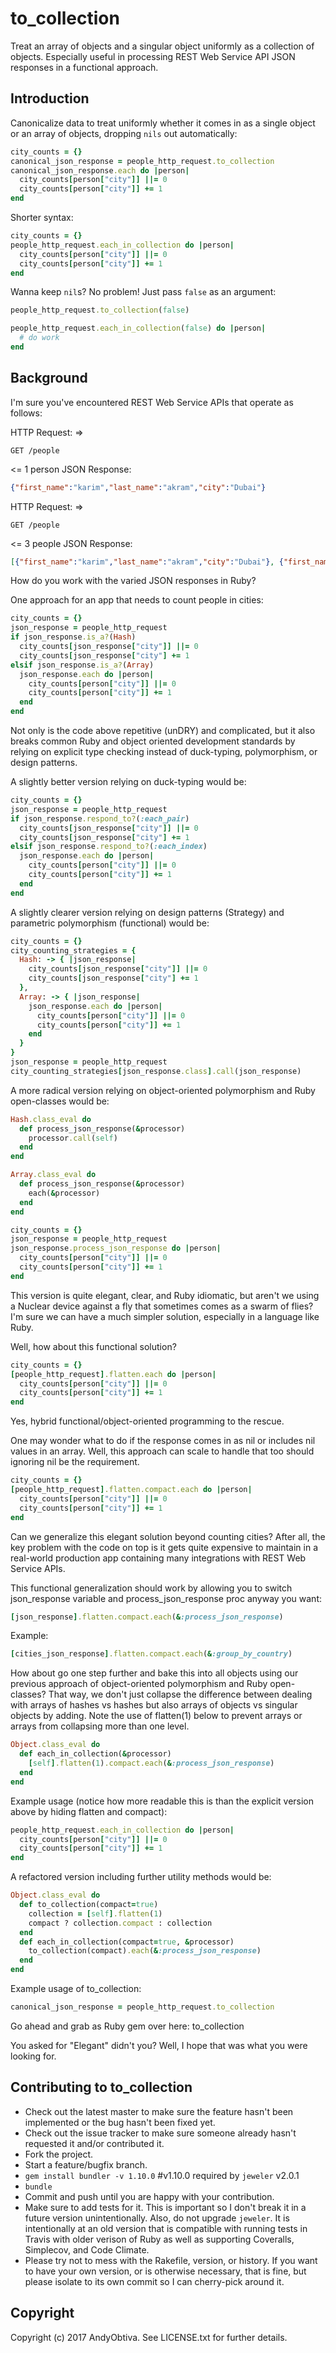 # to_collection

Treat an array of objects and a singular object uniformly as a collection of objects.
Especially useful in processing REST Web Service API JSON responses in a functional approach.

## Introduction

Canonicalize data to treat uniformly whether it comes in as a single object or an array of objects, dropping `nils` out automatically:

```ruby
city_counts = {}
canonical_json_response = people_http_request.to_collection
canonical_json_response.each do |person|
  city_counts[person["city"]] ||= 0
  city_counts[person["city"]] += 1
end
```

Shorter syntax:

```ruby
city_counts = {}
people_http_request.each_in_collection do |person|
  city_counts[person["city"]] ||= 0
  city_counts[person["city"]] += 1
end
```

Wanna keep `nil`s? No problem! Just pass `false` as an argument:

```ruby
people_http_request.to_collection(false)

people_http_request.each_in_collection(false) do |person|
  # do work
end
```

## Background

I'm sure you've encountered REST Web Service APIs that operate as follows:

HTTP Request: =>
```
GET /people
```

<= 1 person
JSON Response:
```JSON
{"first_name":"karim","last_name":"akram","city":"Dubai"}
```

HTTP Request: =>
```
GET /people
```

<= 3 people
JSON Response:

```JSON
[{"first_name":"karim","last_name":"akram","city":"Dubai"}, {"first_name":"muhsen","last_name":"asaad","city":"Amman"}, {"first_name":"assaf","last_name":"munir","city":"Qatar"}]
```

How do you work with the varied JSON responses in Ruby?

One approach for an app that needs to count people in cities:

```ruby
city_counts = {}
json_response = people_http_request
if json_response.is_a?(Hash)
  city_counts[json_response["city"]] ||= 0
  city_counts[json_response["city"] += 1
elsif json_response.is_a?(Array)
  json_response.each do |person|
    city_counts[person["city"]] ||= 0
    city_counts[person["city"]] += 1
  end
end
```

Not only is the code above repetitive (unDRY) and complicated, but it also breaks common Ruby and object oriented development standards by relying on explicit type checking instead of duck-typing, polymorphism, or design patterns.

A slightly better version relying on duck-typing would be:

```ruby
city_counts = {}
json_response = people_http_request
if json_response.respond_to?(:each_pair)
  city_counts[json_response["city"]] ||= 0
  city_counts[json_response["city"] += 1
elsif json_response.respond_to?(:each_index)
  json_response.each do |person|
    city_counts[person["city"]] ||= 0
    city_counts[person["city"]] += 1
  end
end
```

A slightly clearer version relying on design patterns (Strategy) and parametric polymorphism (functional) would be:

```ruby
city_counts = {}
city_counting_strategies = {
  Hash: -> { |json_response|
    city_counts[json_response["city"]] ||= 0
    city_counts[json_response["city"] += 1
  },
  Array: -> { |json_response|
    json_response.each do |person|
      city_counts[person["city"]] ||= 0
      city_counts[person["city"]] += 1
    end
  }
}
json_response = people_http_request
city_counting_strategies[json_response.class].call(json_response)
```

A more radical version relying on object-oriented polymorphism and Ruby open-classes would be:

```ruby
Hash.class_eval do
  def process_json_response(&processor)
    processor.call(self)
  end
end

Array.class_eval do
  def process_json_response(&processor)
    each(&processor)
  end
end

city_counts = {}
json_response = people_http_request
json_response.process_json_response do |person|
  city_counts[person["city"]] ||= 0
  city_counts[person["city"]] += 1
end
```

This version is quite elegant, clear, and Ruby idiomatic, but aren't we using a Nuclear device against a fly that sometimes comes as a swarm of flies? I'm sure we can have a much simpler solution, especially in a language like Ruby.

Well, how about this functional solution?

```ruby
city_counts = {}
[people_http_request].flatten.each do |person|
  city_counts[person["city"]] ||= 0
  city_counts[person["city"]] += 1
end
```

Yes, hybrid functional/object-oriented programming to the rescue.

One may wonder what to do if the response comes in as nil or includes nil values in an array. Well, this approach can scale to handle that too should ignoring nil be the requirement.

```ruby
city_counts = {}
[people_http_request].flatten.compact.each do |person|
  city_counts[person["city"]] ||= 0
  city_counts[person["city"]] += 1
end
```

Can we generalize this elegant solution beyond counting cities? After all, the key problem with the code on top is it gets quite expensive to maintain in a real-world production app containing many integrations with REST Web Service APIs.

This functional generalization should work by allowing you to switch json_response variable and process_json_response proc anyway you want:

```ruby
[json_response].flatten.compact.each(&:process_json_response)
```

Example:

```ruby
[cities_json_response].flatten.compact.each(&:group_by_country)
```

How about go one step further and bake this into all objects using our previous approach of object-oriented polymorphism and Ruby open-classes? That way, we don't just collapse the difference between dealing with arrays of hashes vs hashes but also arrays of objects vs singular objects by adding. Note the use of flatten(1) below to prevent arrays or arrays from collapsing more than one level.

```ruby
Object.class_eval do
  def each_in_collection(&processor)
    [self].flatten(1).compact.each(&:process_json_response)
  end
end
```

Example usage (notice how more readable this is than the explicit version above by hiding flatten and compact):

```ruby
people_http_request.each_in_collection do |person|
  city_counts[person["city"]] ||= 0
  city_counts[person["city"]] += 1
end
```

A refactored version including further utility methods would be:

```ruby
Object.class_eval do
  def to_collection(compact=true)
    collection = [self].flatten(1)
    compact ? collection.compact : collection
  end
  def each_in_collection(compact=true, &processor)
    to_collection(compact).each(&:process_json_response)
  end
end
```

Example usage of to_collection:

```ruby
canonical_json_response = people_http_request.to_collection
```

Go ahead and grab as Ruby gem over here:
to_collection

You asked for "Elegant" didn't you? Well, I hope that was what you were looking for.

## Contributing to to_collection

* Check out the latest master to make sure the feature hasn't been implemented or the bug hasn't been fixed yet.
* Check out the issue tracker to make sure someone already hasn't requested it and/or contributed it.
* Fork the project.
* Start a feature/bugfix branch.
* `gem install bundler -v 1.10.0` #v1.10.0 required by `jeweler` v2.0.1
* `bundle`
* Commit and push until you are happy with your contribution.
* Make sure to add tests for it. This is important so I don't break it in a future version unintentionally. Also, do not upgrade `jeweler`. It is intentionally at an old version that is compatible with running tests in Travis with older verison of Ruby as well as supporting Coveralls, Simplecov, and Code Climate.
* Please try not to mess with the Rakefile, version, or history. If you want to have your own version, or is otherwise necessary, that is fine, but please isolate to its own commit so I can cherry-pick around it.

## Copyright

Copyright (c) 2017 AndyObtiva. See LICENSE.txt for
further details.
